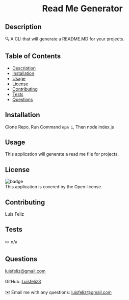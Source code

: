 
<h1 align="center">Read Me Generator</h1>
  
## Description
🔍 A CLI that will generate a README.MD for your projects.
## Table of Contents
- [Description](#description)
- [Installation](#installation)
- [Usage](#usage)
- [License](#license)
- [Contributing](#contributing)
- [Tests](#tests)
- [Questions](#questions)
## Installation
 Clone Repo, Run Command `npm i`, Then node index.js
## Usage
 This application will generate a read me file for projects.
## License
![badge](https://img.shields.io/badge/license-Open-brightgreen)
<br/>
This application is covered by the Open license. 
## Contributing
 Luis Feliz 
## Tests
✏️ n/a
## Questions
 luisfeliz@gmail.com<br />
<br />
 GitHub: [Luisfeliz3](https://github.com/Luisfeliz3)<br />
<br />
✉️ Email me with any questions: luisfeliz@gmail.com<br /><br />

    
